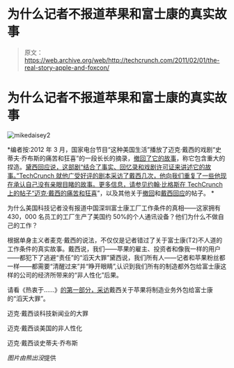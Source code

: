 # 为什么记者不报道苹果和富士康的真实故事

> 原文：<https://web.archive.org/web/http://techcrunch.com/2011/02/01/the-real-story-apple-and-foxcon/>

# 为什么记者不报道苹果和富士康的真实故事

![](img/95c63b0809337386351cdc0229cf69b8.png "mikedaisey2")

*编者按:2012 年 3 月，国家电台节目“这种美国生活”播放了迈克·戴西的戏剧“史蒂夫·乔布斯的痛苦和狂喜”的一段长长的摘录，[撤回了它的故事](https://web.archive.org/web/20230203025102/http://www.thisamericanlife.org/blog/2012/03/retracting-mr-daisey-and-the-apple-factory)，称它包含重大的捏造。[黛西回应说，这部剧“结合了事实、回忆录和戏剧许可证来讲述它的故事。”TechCrunch 就他广受好评的剧本采访了戴西几次，他向我们重复了一些他现在承认自己没有亲眼目睹的故事。更多信息，请参见约翰·比格斯在 TechCrunch 上的帖子“](https://web.archive.org/web/20230203025102/http://mikedaisey.blogspot.com/2012/03/statement-on-tal.html)[迈克·戴西的痛苦和狂喜](https://web.archive.org/web/20230203025102/https://techcrunch.com/2012/03/16/the-agony-and-ecstasy-of-mike-daisey/)”，以及其他关于[撤回](https://web.archive.org/web/20230203025102/https://techcrunch.com/2012/03/16/npr-retracts-mike-daiseys-incendiary-foxconn-this-american-life-piece-for-significant-fabrications/)和[戴西回应](https://web.archive.org/web/20230203025102/https://techcrunch.com/2012/03/17/mike-daisey-non-apology-apology/)的帖子。
*

为什么美国科技记者没有报道中国深圳富士康工厂工作条件的真相——这家拥有 430，000 名员工的工厂生产了美国约 50%的个人通讯设备？他们为什么不做自己的工作？

根据单身主义者麦克·戴西的说法，不仅仅是记者错过了关于富士康(T2)不人道的工作条件的真实故事。戴西说，我们——苹果的雇主、投资者和像我一样的用户——都犯下了逃避“责任”的“滔天大罪”黛西说，我们所有人——记者和苹果粉丝都一样——都需要“清醒过来”并“睁开眼睛”,认识到我们所有的制造都外包给富士康这样的公司的经济所带来的“非人性化”后果。

请看《热衷于……》[的第一部分，采访](https://web.archive.org/web/20230203025102/https://techcrunch.com/2011/01/31/exposed-apples-terrible-sin-in-china-tctv/)戴西关于苹果将制造业务外包给富士康的“滔天大罪”。

迈克·戴西谈科技新闻业的大罪

迈克·戴西谈美国的非人性化

迈克·戴西谈史蒂夫·乔布斯

*图片由熊出没*提供